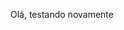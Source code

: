 <html>
  <head>
    <title> Olá, isso é apenas um teste </title>
  </head>
  <body>
    <p> Olá, testando novamente </p>
  </body>
</html>
